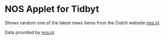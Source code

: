# NOS Applet for Tidbyt

Shows random one of the latest news items from the Dutch website [nos.nl](https://www.nos.nl).

Data provided by [nos.nl](https://www.nos.nl).
